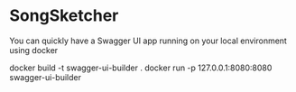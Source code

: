 # SongSketcher

You can quickly have a Swagger UI app running on your local environment using docker

docker build -t swagger-ui-builder .
docker run -p 127.0.0.1:8080:8080 swagger-ui-builder